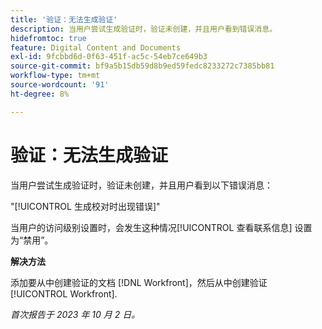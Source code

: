 ```yaml
---
title: '验证：无法生成验证'
description: 当用户尝试生成验证时，验证未创建，并且用户看到错误消息。
hidefromtoc: true
feature: Digital Content and Documents
exl-id: 9fcbbd6d-0f63-451f-ac5c-54eb7ce649b3
source-git-commit: bf9a5b15db59d8b9ed59fedc8233272c7385bb81
workflow-type: tm+mt
source-wordcount: '91'
ht-degree: 8%

---
```


# 验证：无法生成验证

当用户尝试生成验证时，验证未创建，并且用户看到以下错误消息：

&quot;[!UICONTROL 生成校对时出现错误]&quot;

当用户的访问级别设置时，会发生这种情况[!UICONTROL  查看联系信息] 设置为“禁用”。

**解决方法**

添加要从中创建验证的文档 [!DNL Workfront]，然后从中创建验证 [!UICONTROL Workfront].

_首次报告于 2023 年 10 月 2 日。_
